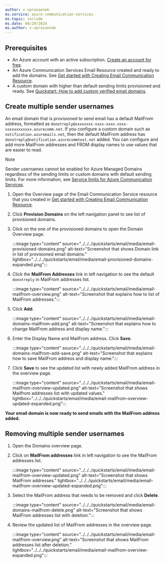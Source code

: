 ```yaml
---
author: v-vprasannak
ms.service: azure-communication-services
ms.topic: include
ms.date: 04/29/2024
ms.author: v-vprasannak
---
```


## Prerequisites

- An Azure account with an active subscription. [Create an account for free](https://azure.microsoft.com/free/dotnet/).
- An Azure Communication Services Email Resource created and ready to add the domains. See [Get started with Creating Email Communication Resource](../../../quickstarts/email/create-email-communication-resource.md).
- A custom domain with higher than default sending limits provisioned and ready. See [Quickstart: How to add custom verified email domains](../../../quickstarts/email/add-custom-verified-domains.md).


## Create multiple sender usernames

An email domain that is provisioned to send email has a default MailFrom address, formatted as `donotreply@xxxxxxxx-xxxx-xxxx-xxxx-xxxxxxxxxxxx.azurecomm.net`. If you configure a custom domain such as `notification.azuremails.net`, then the default MailFrom address has `donotreply@notification.azurecommtest.net` added. You can configure and add more MailFrom addresses and FROM display names to use values that are easier to read.

> [!NOTE]
> Sender usernames cannot be enabled for Azure Managed Domains regardless of the sending limits or custom domains with default sending limits. For more information, see [Service limits for Azure Communication Services](../../../concepts/service-limits.md#rate-limits).

1. Open the Overview page of the Email Communication Service resource that you created in [Get started with Creating Email Communication Resource](../../../quickstarts/email/create-email-communication-resource.md).
2. Click **Provision Domains** on the left navigation panel to see list of provisioned domains.
3. Click on the one of the provisioned domains to open the Domain Overview page.

     :::image type="content" source="../../../quickstarts/email/media/email-provisioned-domains.png" alt-text="Screenshot that shows Domain link in list of provisioned email domains." lightbox="../../../quickstarts/email/media/email-provisioned-domains-expanded.png":::
     
4. Click the **MailFrom Addresses** link in left navigation to see the default `donotreply` in MailFrom addresses list.
 
    :::image type="content" source="../../../quickstarts/email/media/email-mailfrom-overview.png" alt-text="Screenshot that explains how to list of MailFrom addresses.":::

5. Click **Add**.
    
     :::image type="content" source="../../../quickstarts/email/media/email-domains-mailfrom-add.png" alt-text="Screenshot that explains how to change MailFrom address and display name.":::
    
6.  Enter the Display Name and MailFrom address. Click **Save**.  

    :::image type="content" source="../../../quickstarts/email/media/email-domains-mailfrom-add-save.png" alt-text="Screenshot that explains how to save MailFrom address and display name.":::
   
7. Click **Save** to see the updated list with newly added MailFrom address in the overview page.

    :::image type="content" source="../../../quickstarts/email/media/email-mailfrom-overview-updated.png" alt-text="Screenshot that shows Mailfrom addresses list with updated values." lightbox="../../../quickstarts/email/media/email-mailfrom-overview-updated-expanded.png":::

**Your email domain is now ready to send emails with the MailFrom address added.**

## Removing multiple sender usernames

1. Open the Domains overview page.
2. Click on **MailFrom addresses** link in left navigation to see the MailFrom addresses list. 

    :::image type="content" source="../../../quickstarts/email/media/email-mailfrom-overview-updated.png" alt-text="Screenshot that shows MailFrom addresses." lightbox="../../../quickstarts/email/media/email-mailfrom-overview-updated-expanded.png":::

3. Select the MailFrom address that needs to be removed and click **Delete**.

    :::image type="content" source="../../../quickstarts/email/media/email-domains-mailfrom-delete.png" alt-text="Screenshot that shows MailFrom addresses list with deletion.":::

4. Review the updated list of MailFrom addresses in the overview page.

    :::image type="content" source="../../../quickstarts/email/media/email-mailfrom-overview.png" alt-text="Screenshot that shows MailFrom addresses list after deletion." lightbox="../../../quickstarts/email/media/email-mailfrom-overview-expanded.png":::
